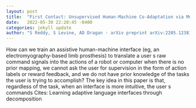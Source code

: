 ```yaml
---
layout: post
title:  "First Contact: Unsupervised Human-Machine Co-Adaptation via Mutual Information Maximization"
date:   2022-05-30 22:20:45 -0400
categories: jekyll update
author: "S Reddy, S Levine, AD Dragan - arXiv preprint arXiv:2205.12381, 2022"
---
```

How can we train an assistive human-machine interface (eg, an electromyography-based limb prosthesis) to translate a user s raw command signals into the actions of a robot or computer when there is no prior mapping, we cannot ask the user for supervision in the form of action labels or reward feedback, and we do not have prior knowledge of the tasks the user is trying to accomplish? The key idea in this paper is that, regardless of the task, when an interface is more intuitive, the user s commands  Cites: Learning adaptive language interfaces through decomposition